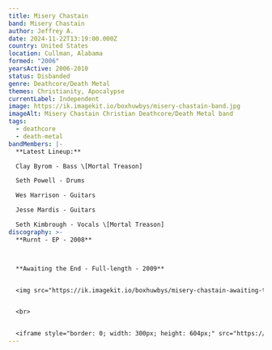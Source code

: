 ```yaml
---
title: Misery Chastain
band: Misery Chastain
author: Jeffrey A.
date: 2024-11-22T13:19:00.000Z
country: United States
location: Cullman, Alabama
formed: "2006"
yearsActive: 2006-2010
status: Disbanded
genre: Deathcore/Death Metal
themes: Christianity, Apocalypse
currentLabel: Independent
image: https://ik.imagekit.io/boxhuwbys/misery-chastain-band.jpg
imageAlt: Misery Chastain Christian Deathcore/Death Metal band
tags:
  - deathcore
  - death-metal
bandMembers: |-
  **Latest Lineup:**

  Clay Byrom - Bass \[Mortal Treason]

  Seth Powell - Drums

  Wes Harrison - Guitars

  Jesse Mardis - Guitars

  Seth Kimbrough - Vocals \[Mortal Treason]
discography: >-
  **Rurnt - EP - 2008**



  **Awaiting the End - Full-length - 2009**


  <img src="https://ik.imagekit.io/boxhuwbys/misery-chastain-awaiting-the-end.jpg" alt="Misery Chastain - Awaiting the End - Full-length cover" style="width:300px; height:auto;">


  <br>


  <iframe style="border: 0; width: 300px; height: 604px;" src="https://bandcamp.com/EmbeddedPlayer/album=573104100/size=large/bgcol=333333/linkcol=0f91ff/transparent=true/" seamless><a href="https://alabamadiymusicarchive.bandcamp.com/album/awaiting-the-end">Awaiting the End by Misery Chastain</a></iframe>
---
```

